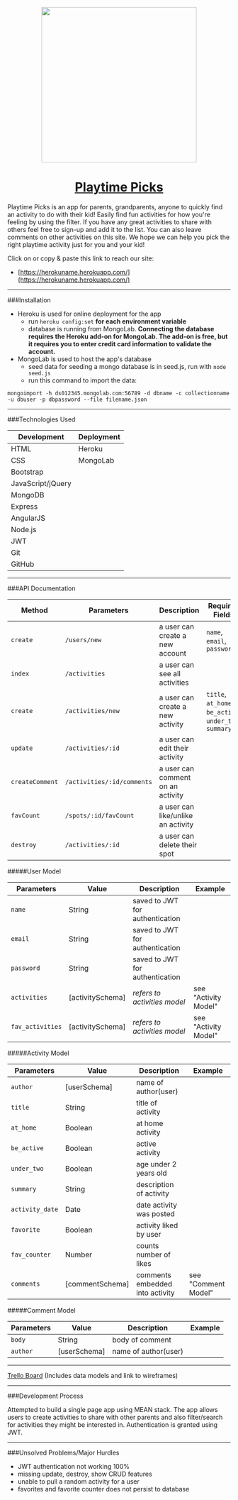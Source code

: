 <p align="center">
<img src="https://i.imgur.com/JyzS50v.png" width="350px"/>
</p>

<a href=""> <h1 align=center>Playtime Picks</h1> </a>

Playtime Picks is an app for parents, grandparents, anyone to quickly find an activity to do with their kid!  Easily find fun activities for how you're feeling by using the filter.  If you have any great activities to share with others feel free to sign-up and add it to the list.  You can also leave comments on other activities on this site.  We hope we can help you pick the right playtime activity just for you and your kid!

Click on or copy & paste this link to reach our site:

- [https://herokuname.herokuapp.com/](https://herokuname.herokuapp.com/)

___

###Installation

- Heroku is used for online deployment for the app
    - run `heroku config:set` **for each environment variable**
    - database is running from MongoLab.  **Connecting the database requires the Heroku add-on for MongoLab.  The add-on is free, but it requires you to enter credit card information to validate the account.**
- MongoLab is used to host the app's database
  - seed data for seeding a mongo database is in seed.js, run with `node seed.js`
  - run this command to import the data:
  
```
mongoimport -h ds012345.mongolab.com:56789 -d dbname -c collectionname -u dbuser -p dbpassword --file filename.json
```

___

###Technologies Used

Development| Deployment
------------|-------------------
HTML | Heroku
CSS  | MongoLab
Bootstrap |
JavaScript/jQuery |
MongoDB |
Express |
AngularJS|
Node.js |
JWT |
Git |
GitHub |

___

###API Documentation

Method|Parameters|Description|Required Fields|Optional Fields|
-------------|------|-----------|-------|---|
`create`|`/users/new`|a user can create a new account|`name`,  `email`, `password`
`index`|`/activities`|a user can see all activities 
`create`|`/activities/new`|a user can create a new activity|`title`,  `at_home`, `be_active`, `under_two`, `summary`|
`update`|`/activities/:id`|a user can edit their activity
`createComment`|`/activities/:id/comments`|a user can comment on an activity
`favCount`|`/spots/:id/favCount`|a user can like/unlike an activity
`destroy`|`/activities/:id`|a user can delete their spot

#####User Model

Parameters|Value|Description|Example|
----------|-----|-----------|-------|
`name`|String| saved to JWT for authentication
`email`|String| saved to JWT for authentication
`password`|String| saved to JWT for authentication
`activities`|[activitySchema]|*refers to activities model* | see "Activity Model"
`fav_activities`|[activitySchema]|*refers to activities model* | see "Activity Model"


  
#####Activity Model

Parameters|Value|Description|Example|
----------|-----|-----------|-------|
`author`|[userSchema]|name of author(user)
`title`|String|title of activity
`at_home`|Boolean|at home activity
`be_active`|Boolean|active activity
`under_two`|Boolean|age under 2 years old
`summary`|String|description of activity
`activity_date`|Date|date activity was posted
`favorite`|Boolean|activity liked by user
`fav_counter`|Number|counts number of likes
`comments`|[commentSchema]|comments embedded into activity |see "Comment Model"
 
#####Comment Model

Parameters|Value|Description|Example|
----------|-----|-----------|-------|
`body`|String|body of comment
`author`|[userSchema]|name of author(user)

___

[Trello Board](https://trello.com/b/I0xaXb8z/project-4) (Includes data models and link to wireframes)  

___  

###Development Process

Attempted to build a single page app using MEAN stack.  The app allows users to create activities to share with other parents and also filter/search for activities they might be interested in.  Authentication is granted using JWT.

___

###Unsolved Problems/Major Hurdles

- JWT authentication not working 100%
- missing update, destroy, show CRUD features
- unable to pull a random activity for a user
- favorites and favorite counter does not persist to database
